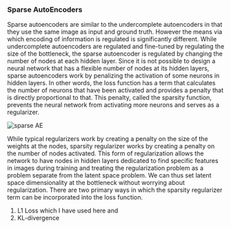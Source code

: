 ### Sparse AutoEncoders

Sparse autoencoders are similar to the undercomplete autoencoders in that they use the same image as input and ground truth. 
However the means via which encoding of information is regulated is significantly different. While undercomplete autoencoders are regulated and fine-tuned by regulating the size of the bottleneck, the sparse autoencoder is regulated by changing the number of nodes at each hidden layer.
Since it is not possible to design a neural network that has a flexible number of nodes at its hidden layers, sparse autoencoders work by penalizing the activation of some neurons in hidden layers.
In other words, the loss function has a term that calculates the number of neurons that have been activated and provides a penalty that is directly proportional to that.
This penalty, called the sparsity function, prevents the neural network from activating more neurons and serves as a regularizer.

![sparse AE](https://production-media.paperswithcode.com/methods/Screen_Shot_2020-06-28_at_3.36.11_PM_wfLA8dB.png)

While typical regularizers work by creating a penalty on the size of the weights at the nodes, sparsity regularizer works by creating a penalty on the number of nodes activated.
This form of regularization allows the network to have nodes in hidden layers dedicated to find specific features in images during training and treating the regularization problem as a problem separate from the latent space problem.
We can thus set latent space dimensionality at the bottleneck without worrying about regularization.
There are two primary ways in which the sparsity regularizer term can be incorporated into the loss function.
1) L1 Loss which I have used here and
2) KL-divergence
